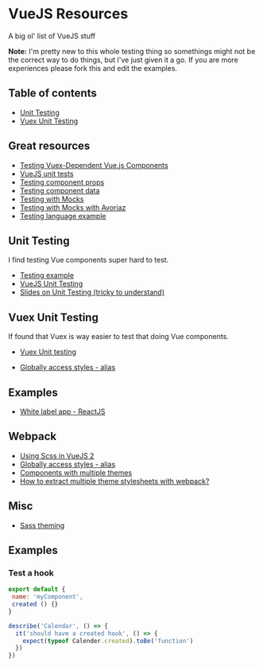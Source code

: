 # VueJS Resources
A big ol' list of VueJS stuff

**Note:** I'm pretty new to this whole testing thing so somethings might not be the correct way to do things, but I've just given it a go. If you are more experiences please fork this and edit the examples.

## <a name="table-of-contents"></a>Table of contents

* [Unit Testing](#unit-testing)
* [Vuex Unit Testing](#vuex-unit-testing)


## Great resources

* [Testing Vuex-Dependent Vue.js Components](https://alligator.io/vuejs/testing-vuex-vue/)
* [VueJS unit tests](https://github.com/vuejs/vue/tree/dev/test/unit/features/options)
* [Testing component props](https://vuejs.org/v2/guide/unit-testing.html#Writing-Testable-Components)
* [Testing component data](https://alligator.io/vuejs/unit-testing-karma-mocha/)
* [Testing with Mocks](https://github.com/vuejs/vue-loader/blob/master/docs/en/workflow/testing-with-mocks.md)
* [Testing with Mocks with Avoriaz](https://www.coding123.org/mock-vuex-in-vue-unit-tests/)
* [Testing language example](https://github.com/cbrown-tribpub/karma-browserify-vuejs/blob/master/tests/example.spec.js)



## <a id="unit-testing"></a>Unit Testing

I find testing Vue components super hard to test.

* [Testing example](https://gist.github.com/roberthamel/670640351ccac7a63630ec8b68537455)
* [VueJS Unit Testing](https://vuejs.org/v2/guide/unit-testing.html)
* [Slides on Unit Testing (tricky to understand)](https://www.slideshare.net/coulix/vuejs-testing)

## <a id="vuex-unit-testing"></a>Vuex Unit Testing
If found that Vuex is way easier to test that doing Vue components.

* [Vuex Unit testing](https://vuex.vuejs.org/en/testing.html)


* [Globally access styles - alias](https://github.com/vuejs/vue-loader/issues/328)

## Examples
* [White label app - ReactJS](https://github.com/hazmi/white-label-app)

## Webpack
* [Using Scss in VueJS 2](https://medium.com/@mahesh.ks/using-sass-scss-in-vue-js-2-d472af0facf9)
* [Globally access styles - alias](https://github.com/keydone/newBlog/blob/develop/build/webpack.base.conf.js)
* [Components with multiple themes](https://github.com/webpack/webpack/issues/1096)
* [How to extract multiple theme stylesheets with webpack?](http://stackoverflow.com/questions/38383889/how-to-extract-multiple-theme-stylesheets-with-webpack)

## Misc
* [Sass theming](https://webdesign.tutsplus.com/tutorials/how-to-use-sass-to-build-one-project-with-multiple-themes--cms-22104)


## Examples 

### Test a hook

```javascript 
export default {
 name: 'myComponent',
 created () {}
}
```

```javascript
describe('Calendar', () => {
  it('should have a created hook', () => {
    expect(typeof Calender.created).toBe('function')
  })
})
```
